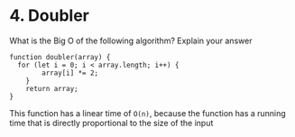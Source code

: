 # 4. Doubler
What is the Big O of the following algorithm? Explain your answer

````
function doubler(array) {
  for (let i = 0; i < array.length; i++) {
        array[i] *= 2;
    }
    return array;
}
````


This function has a linear time of `O(n)`, because the function has a running time that is directly proportional to the size of the input
